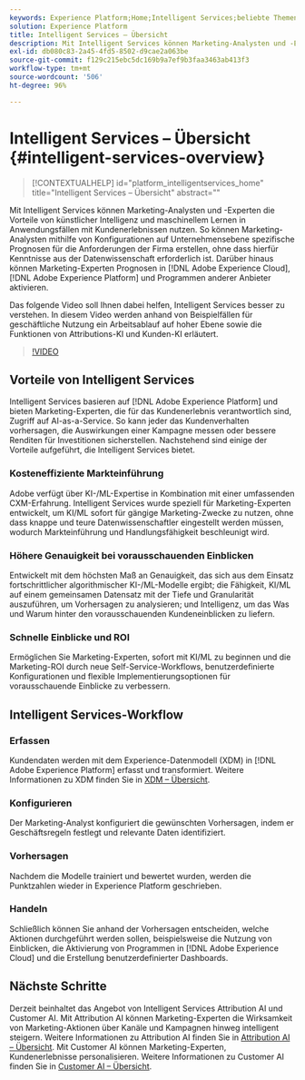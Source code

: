 ```yaml
---
keywords: Experience Platform;Home;Intelligent Services;beliebte Themen;Intelligent Service;Intelligent Service
solution: Experience Platform
title: Intelligent Services – Übersicht
description: Mit Intelligent Services können Marketing-Analysten und -Experten die Vorteile von künstlicher Intelligenz und maschinellem Lernen in Anwendungsfällen mit Kundenerlebnissen nutzen. So können Marketing-Analysten mithilfe von Konfigurationen auf Unternehmensebene spezifische Prognosen für die Anforderungen der Firma erstellen, ohne dass hierfür Kenntnisse aus der Datenwissenschaft erforderlich ist. Darüber hinaus können Marketing-Experten Prognosen in Adobe Experience Cloud, Adobe Experience Platform und Anwendungen anderer Anbieter aktivieren.
exl-id: db080c83-2a45-4fd5-8502-d9cae2a063be
source-git-commit: f129c215ebc5dc169b9a7ef9b3faa3463ab413f3
workflow-type: tm+mt
source-wordcount: '506'
ht-degree: 96%

---
```


# Intelligent Services – Übersicht {#intelligent-services-overview}

>[!CONTEXTUALHELP]
>id="platform_intelligentservices_home"
>title="Intelligent Services – Übersicht"
>abstract=""

Mit Intelligent Services können Marketing-Analysten und -Experten die Vorteile von künstlicher Intelligenz und maschinellem Lernen in Anwendungsfällen mit Kundenerlebnissen nutzen. So können Marketing-Analysten mithilfe von Konfigurationen auf Unternehmensebene spezifische Prognosen für die Anforderungen der Firma erstellen, ohne dass hierfür Kenntnisse aus der Datenwissenschaft erforderlich ist. Darüber hinaus können Marketing-Experten Prognosen in [!DNL Adobe Experience Cloud], [!DNL Adobe Experience Platform] und Programmen anderer Anbieter aktivieren.

Das folgende Video soll Ihnen dabei helfen, Intelligent Services besser zu verstehen. In diesem Video werden anhand von Beispielfällen für geschäftliche Nutzung ein Arbeitsablauf auf hoher Ebene sowie die Funktionen von Attributions-KI und Kunden-KI erläutert.

>[!VIDEO](https://video.tv.adobe.com/v/36560?learn=on&quality=12&captions=ger)

## Vorteile von Intelligent Services

Intelligent Services basieren auf [!DNL Adobe Experience Platform] und bieten Marketing-Experten, die für das Kundenerlebnis verantwortlich sind, Zugriff auf AI-as-a-Service. So kann jeder das Kundenverhalten vorhersagen, die Auswirkungen einer Kampagne messen oder bessere Renditen für Investitionen sicherstellen. Nachstehend sind einige der Vorteile aufgeführt, die Intelligent Services bietet.

### Kosteneffiziente Markteinführung

Adobe verfügt über KI-/ML-Expertise in Kombination mit einer umfassenden CXM-Erfahrung. Intelligent Services wurde speziell für Marketing-Experten entwickelt, um KI/ML sofort für gängige Marketing-Zwecke zu nutzen, ohne dass knappe und teure Datenwissenschaftler eingestellt werden müssen, wodurch Markteinführung und Handlungsfähigkeit beschleunigt wird.

### Höhere Genauigkeit bei vorausschauenden Einblicken

Entwickelt mit dem höchsten Maß an Genauigkeit, das sich aus dem Einsatz fortschrittlicher algorithmischer KI-/ML-Modelle ergibt; die Fähigkeit, KI/ML auf einem gemeinsamen Datensatz mit der Tiefe und Granularität auszuführen, um Vorhersagen zu analysieren; und Intelligenz, um das Was und Warum hinter den vorausschauenden Kundeneinblicken zu liefern.

### Schnelle Einblicke und ROI

Ermöglichen Sie Marketing-Experten, sofort mit KI/ML zu beginnen und die Marketing-ROI durch neue Self-Service-Workflows, benutzerdefinierte Konfigurationen und flexible Implementierungsoptionen für vorausschauende Einblicke zu verbessern.

## Intelligent Services-Workflow

### Erfassen

Kundendaten werden mit dem Experience-Datenmodell (XDM) in [!DNL Adobe Experience Platform] erfasst und transformiert. Weitere Informationen zu XDM finden Sie in [XDM – Übersicht](../xdm/home.md).

### Konfigurieren

Der Marketing-Analyst konfiguriert die gewünschten Vorhersagen, indem er Geschäftsregeln festlegt und relevante Daten identifiziert.

### Vorhersagen

Nachdem die Modelle trainiert und bewertet wurden, werden die Punktzahlen wieder in Experience Platform geschrieben.

### Handeln

Schließlich können Sie anhand der Vorhersagen entscheiden, welche Aktionen durchgeführt werden sollen, beispielsweise die Nutzung von Einblicken, die Aktivierung von Programmen in [!DNL Adobe Experience Cloud] und die Erstellung benutzerdefinierter Dashboards.

## Nächste Schritte

Derzeit beinhaltet das Angebot von Intelligent Services Attribution AI und Customer AI. Mit Attribution AI können Marketing-Experten die Wirksamkeit von Marketing-Aktionen über Kanäle und Kampagnen hinweg intelligent steigern. Weitere Informationen zu Attribution AI finden Sie in [Attribution AI – Übersicht](./attribution-ai/overview.md). Mit Customer AI können Marketing-Experten, Kundenerlebnisse personalisieren. Weitere Informationen zu Customer AI finden Sie in [Customer AI – Übersicht](./customer-ai/overview.md).
